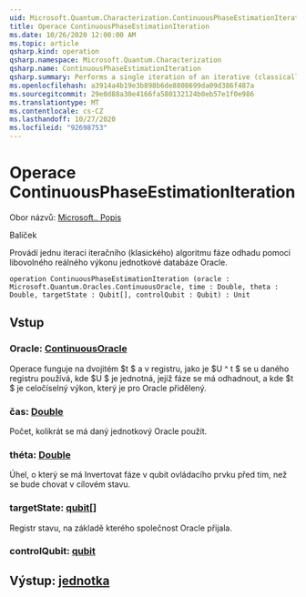```yaml
---
uid: Microsoft.Quantum.Characterization.ContinuousPhaseEstimationIteration
title: Operace ContinuousPhaseEstimationIteration
ms.date: 10/26/2020 12:00:00 AM
ms.topic: article
qsharp.kind: operation
qsharp.namespace: Microsoft.Quantum.Characterization
qsharp.name: ContinuousPhaseEstimationIteration
qsharp.summary: Performs a single iteration of an iterative (classically-controlled) phase estimation algorithm using arbitrary real powers of a unitary oracle.
ms.openlocfilehash: a3914a4b19e3b898b6de8808699da09d386f487a
ms.sourcegitcommit: 29e0d88a30e4166fa580132124b0eb57e1f0e986
ms.translationtype: MT
ms.contentlocale: cs-CZ
ms.lasthandoff: 10/27/2020
ms.locfileid: "92698753"
---
```

# <a name="continuousphaseestimationiteration-operation"></a>Operace ContinuousPhaseEstimationIteration

Obor názvů: [Microsoft.. Popis](xref:Microsoft.Quantum.Characterization)

Balíček [](https://nuget.org/packages/)


Provádí jednu iteraci iteračního (klasického) algoritmu fáze odhadu pomocí libovolného reálného výkonu jednotkové databáze Oracle.

```qsharp
operation ContinuousPhaseEstimationIteration (oracle : Microsoft.Quantum.Oracles.ContinuousOracle, time : Double, theta : Double, targetState : Qubit[], controlQubit : Qubit) : Unit
```


## <a name="input"></a>Vstup

### <a name="oracle--continuousoracle"></a>Oracle: [ContinuousOracle](xref:Microsoft.Quantum.Oracles.ContinuousOracle)

Operace funguje na dvojitém $t $ a v registru, jako je $U ^ t $ se u daného registru používá, kde $U $ je jednotná, jejíž fáze se má odhadnout, a kde $t $ je celočíselný výkon, který je pro Oracle přidělený.


### <a name="time--double"></a>čas: [Double](xref:microsoft.quantum.lang-ref.double)

Počet, kolikrát se má daný jednotkový Oracle použít.


### <a name="theta--double"></a>théta: [Double](xref:microsoft.quantum.lang-ref.double)

Úhel, o který se má Invertovat fáze v qubit ovládacího prvku před tím, než se bude chovat v cílovém stavu.


### <a name="targetstate--qubit"></a>targetState: [qubit](xref:microsoft.quantum.lang-ref.qubit)[]

Registr stavu, na základě kterého společnost Oracle přijala.


### <a name="controlqubit--qubit"></a>controlQubit: [qubit](xref:microsoft.quantum.lang-ref.qubit)





## <a name="output--unit"></a>Výstup: [jednotka](xref:microsoft.quantum.lang-ref.unit)

